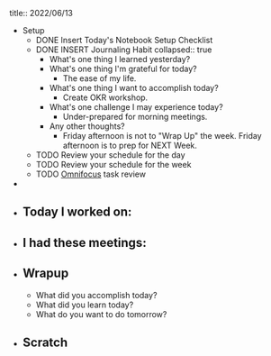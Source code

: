 title:: 2022/06/13

- Setup
	- DONE Insert Today's Notebook Setup Checklist
	- DONE INSERT Journaling Habit
	  collapsed:: true
		- What's one thing I learned yesterday?
		- What's one thing I'm grateful for today?
			- The ease of my life.
		- What's one thing I want to accomplish today?
			- Create OKR workshop.
		- What's one challenge I may experience today?
			- Under-prepared for morning meetings.
		- Any other thoughts?
			- Friday afternoon is not to "Wrap Up" the week. Friday afternoon is to prep for NEXT Week.
	- TODO Review your schedule for the day
	- TODO Review your schedule for the week
	- TODO [Omnifocus](omnifocus://) task review
-
- ## Today I worked on:
- ## I had these meetings:
- ## Wrapup
	- What did you accomplish today?
	- What did you learn today?
	- What do you want to do tomorrow?
- ## Scratch
